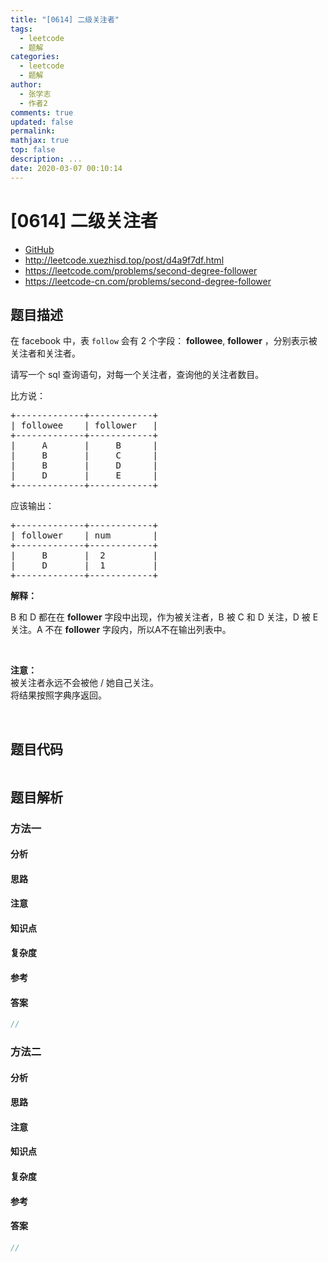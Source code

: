 ```yaml
---
title: "[0614] 二级关注者"
tags:
  - leetcode
  - 题解
categories:
  - leetcode
  - 题解
author:
  - 张学志
  - 作者2
comments: true
updated: false
permalink:
mathjax: true
top: false
description: ...
date: 2020-03-07 00:10:14
---
```



# [0614] 二级关注者
* [GitHub](https://github.com/algoboy101/LeetCodeCrowdsource/tree/master/_posts/QA/%5B0614%5D%20%E4%BA%8C%E7%BA%A7%E5%85%B3%E6%B3%A8%E8%80%85.md)
* http://leetcode.xuezhisd.top/post/d4a9f7df.html
* https://leetcode.com/problems/second-degree-follower
* https://leetcode-cn.com/problems/second-degree-follower


## 题目描述

<p>在 facebook 中，表&nbsp;<code>follow</code>&nbsp;会有 2 个字段： <strong>followee</strong>, <strong>follower</strong>&nbsp;，分别表示被关注者和关注者。</p>

<p>请写一个 sql 查询语句，对每一个关注者，查询他的关注者数目。</p>

<p>比方说：</p>

<pre>+-------------+------------+
| followee    | follower   |
+-------------+------------+
|     A       |     B      |
|     B       |     C      |
|     B       |     D      |
|     D       |     E      |
+-------------+------------+
</pre>

<p>应该输出：</p>

<pre>+-------------+------------+
| follower    | num        |
+-------------+------------+
|     B       |  2         |
|     D       |  1         |
+-------------+------------+
</pre>

<p><strong>解释：</strong></p>

<p>B 和 D 都在在&nbsp;<strong>follower</strong>&nbsp;字段中出现，作为被关注者，B 被 C 和 D 关注，D 被 E 关注。A 不在 <strong>follower</strong>&nbsp;字段内，所以A不在输出列表中。</p>

<p>&nbsp;</p>

<p><strong>注意：</strong><br>
被关注者永远不会被他 / 她自己关注。<br>
将结果按照字典序返回。</p>

<p>&nbsp;</p>



## 题目代码

```cpp
```


## 题目解析


### 方法一

#### 分析

#### 思路

#### 注意

#### 知识点

#### 复杂度

#### 参考

#### 答案

```cpp
//
```


### 方法二

#### 分析

#### 思路

#### 注意

#### 知识点

#### 复杂度

#### 参考

#### 答案

```cpp
//
```


